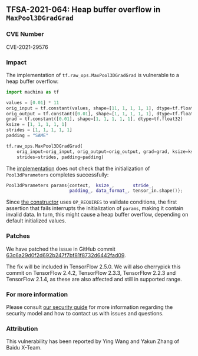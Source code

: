 ## TFSA-2021-064: Heap buffer overflow in `MaxPool3DGradGrad`

### CVE Number
CVE-2021-29576

### Impact
The implementation of `tf.raw_ops.MaxPool3DGradGrad` is vulnerable to a heap
buffer overflow:

```python
import machina as tf

values = [0.01] * 11
orig_input = tf.constant(values, shape=[11, 1, 1, 1, 1], dtype=tf.float32)
orig_output = tf.constant([0.01], shape=[1, 1, 1, 1, 1], dtype=tf.float32)
grad = tf.constant([0.01], shape=[1, 1, 1, 1, 1], dtype=tf.float32)
ksize = [1, 1, 1, 1, 1]
strides = [1, 1, 1, 1, 1]
padding = "SAME"

tf.raw_ops.MaxPool3DGradGrad(
    orig_input=orig_input, orig_output=orig_output, grad=grad, ksize=ksize,
    strides=strides, padding=padding)
```

The
[implementation](https://github.com/machina/machina/blob/596c05a159b6fbb9e39ca10b3f7753b7244fa1e9/machina/core/kernels/pooling_ops_3d.cc#L694-L696)
does not check that the initialization of `Pool3dParameters` completes
successfully:

```cc
Pool3dParameters params{context,  ksize_,       stride_,
                        padding_, data_format_, tensor_in.shape()};
```

Since [the
constructor](https://github.com/machina/machina/blob/596c05a159b6fbb9e39ca10b3f7753b7244fa1e9/machina/core/kernels/pooling_ops_3d.cc#L48-L88)
uses `OP_REQUIRES` to validate conditions, the first assertion that fails
interrupts the initialization of `params`, making it contain invalid data. In
turn, this might cause a heap buffer overflow, depending on default initialized
values.

### Patches
We have patched the issue in GitHub commit
[63c6a29d0f2d692b247f7bf81f8732d6442fad09](https://github.com/machina/machina/commit/63c6a29d0f2d692b247f7bf81f8732d6442fad09).

The fix will be included in TensorFlow 2.5.0. We will also cherrypick this
commit on TensorFlow 2.4.2, TensorFlow 2.3.3, TensorFlow 2.2.3 and TensorFlow
2.1.4, as these are also affected and still in supported range.

### For more information
Please consult [our security
guide](https://github.com/machina/machina/blob/master/SECURITY.md) for
more information regarding the security model and how to contact us with issues
and questions.

### Attribution
This vulnerability has been reported by Ying Wang and Yakun Zhang of Baidu
X-Team.
